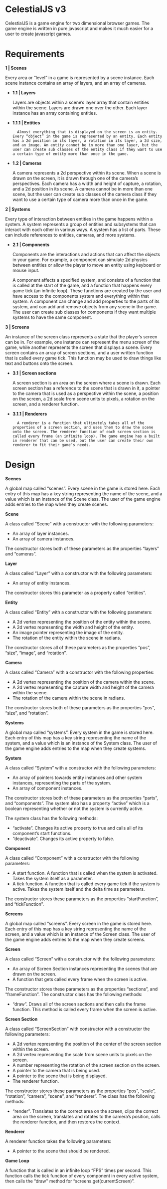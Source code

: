 # **CelestialJS v3**

CelestialJS is a game engine for two dimensional browser games. The game engine is written in pure javascript and makes it much easier for a user to create javascript games.


# **Requirements**

**1 | Scenes**

Every area or “level” in a game is represented by a scene instance. Each scene instance contains an array of layers, and an array of cameras.



* **1.1 | Layers**

    Layers are objects within a scene’s layer array that contain entities within the scene. Layers are drawn one over the other. Each layer instance has an array containing entities.

* **1.1.1 | Entities**

        Almost everything that is displayed on the screen is an entity. Every “object” in the game is represented by an entity. Each entity has a 2d position in its layer, a rotation in its layer, a 2d size, and an image. An entity cannot be in more than one layer, but the user can create sub classes of the entity class if they want to use a certain type of entity more than once in the game.

* **1.2 | Cameras**

    A camera represents a 2d perspective within its scene. When a scene is drawn on the screen, it is drawn through one of the camera’s perspectives. Each camera has a width and height of capture, a rotation, and a 2d position in its scene. A camera cannot be in more than one scene, but the user can create sub classes of the camera class if they want to use a certain type of camera more than once in the game.


**2 | Systems**

Every type of interaction between entities in the game happens within a system. A system represents a group of entities and subsystems that can interact with each other in various ways. A system has a list of parts. These can include references to entities, cameras, and more systems.



* **2.1 | Components**

    Components are the interactions and actions that can affect the objects in your game. For example, a component can simulate 2d physics between entities or allow the player to move an entity using keyboard or mouse input.


    A component affects a specified system, and consists of a function that is called at the start of the game, and a function that happens every game tick (an infinite loop). These functions are created by the user and have access to the components system and everything within that system. A component can change and add properties to the parts of its system, and can add and remove objects from any scene in the game. The user can create sub classes for components if they want multiple systems to have the same component.


**3 | Screens**

An instance of the screen class represents a state that the player’s screen can be in. For example, one instance can represent the menu screen of the game, while another represents the screen that displays a scene. Every screen contains an array of screen sections, and a user written function that is called every game tick. This function may be used to draw things like text and buttons onto the screen.



* **3.1 | Screen sections**

    A screen section is an area on the screen where a scene is drawn. Each screen section has a reference to the scene that is drawn in it, a pointer to the camera that is used as a perspective within the scene, a position on the screen, a 2d scale from scene units to pixels, a rotation on the screen, and a renderer function.

* **3.1.1 | Renderers**

        A renderer is a function that ultimately takes all of the properties of a screen section, and uses them to draw the scene onto the screen. The renderer function of each screen section is called every frame (an infinite loop). The game engine has a built in renderer that can be used, but the user can create their own renderer to fit their game’s needs. 



# **Design**

**Scenes**

A global map called “scenes”. Every scene in the game is stored here. Each entry of this map has a key string representing the name of the scene, and a value which is an instance of the Scene class. The user of the game engine adds entries to the map when they create scenes.

**Scene**

A class called “Scene” with a constructor with the following parameters:



* An array of layer instances.
* An array of camera instances.

The constructor stores both of these parameters as the properties “layers” and “cameras”.

**Layer**

A class called “Layer”  with a constructor with the following parameters:



* An array of entity instances.

The constructor stores this parameter as a property called “entities”.

**Entity**

A class called “Entity” with a constructor with the following parameters:



* A 2d vertex representing the position of the entity within the scene.
* A 2d vertex representing the width and height of the entity.
* An image pointer representing the image of the entity.
* The rotation of the entity within the scene in radians.

The constructor stores all of these parameters as the properties “pos”, “size”, “image”, and “rotation”.

**Camera**

A class called “Camera” with a constructor with the following properties:



* A 2d vertex representing the position of the camera within the scene.
* A 2d vertex representing the capture width and height of the camera within the scene.
* The rotation of the camera within the scene in radians.

The constructor stores both of these parameters as the properties “pos”, “size”, and “rotation”.

**Systems**

A global map called “systems”. Every system in the game is stored here. Each entry of this map has a key string representing the name of the system, and a value which is an instance of the System class. The user of the game engine adds entries to the map when they create systems.

**System**

A class called “System” with a constructor with the following parameters:



* An array of pointers towards entity instances and other system instances, representing the parts of the system.
* An array of component instances.

The constructor stores both of these parameters as the properties “parts”, and “components”. The system also has a property “active” which is a boolean representing whether or not the system is currently active.

The system class has the following methods:



* “activate”. Changes its active property to true and calls all of its component’s start functions.
* “deactivate”. Changes its active property to false.

**Component**

A class called “Component” with a constructor with the following parameters:



* A start function. A function that is called when the system is activated. Takes the system itself as a parameter.
* A tick function. A function that is called every game tick if the system is active. Takes the system itself  and the delta time as parameters.

The constructor stores these parameters as the properties “startFunction”, and “tickFunction”.

**Screens**

A global map called “screens”. Every screen in the game is stored here. Each entry of this map has a key string representing the name of the screen, and a value which is an instance of the Screen class. The user of the game engine adds entries to the map when they create screens.

**Screen**

A class called “Screen” with a constructor with the following parameters:



* An array of Screen Section instances representing the scenes that are drawn on the screen.
* A function that gets called every frame when the screen is active.

The constructor stores these parameters as the properties “sections”, and “frameFunction”. The constructor class has the following methods:



* “draw”. Draws all of the screen sections and then calls the frame function. This method is called every frame when the screen is active.

**Screen Section**

A class called “ScreenSection” with constructor with a constructor the following parameters:



* A 2d vertex representing the position of the center of the screen section within the screen.
* A 2d vertex representing the scale from scene units to pixels on the screen.
* A number representing the rotation of the screen section on the screen.
* A pointer to the camera that is being used.
* A pointer to the scene that is being displayed.
* The renderer function.

The constructor stores these parameters as the properties “pos”, “scale”, “rotation”, “camera”, “scene”, and “renderer”. The class has the following methods:



* “render”. Translates to the correct area on the screen, clips the correct area on the screen, translates and rotates to the camera’s position, calls the renderer function, and then restores the context.

**Renderer**

A renderer function takes the following parameters:



* A pointer to the scene that should be rendered.

**Game Loop**

A function that is called in an infinite loop “FPS” times per second. This function calls the tick function of every component in every active system, then calls the “draw" method for “screens.get(currentScreen)”.
